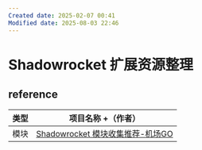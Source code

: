 ```yaml
---
Created date: 2025-02-07 00:41
Modified date: 2025-08-03 22:46
---
```

# Shadowrocket 扩展资源整理

## reference

| 类型  | 项目名称 +（作者）                                                                                                             |
| --- | --------------------------------------------------------------------------------------------------------------------- |
| 模块  | [Shadowrocket 模块收集推荐-机场GO](https://jichanggo.com/shadowrocket%E6%A8%A1%E5%9D%97%E6%94%B6%E9%9B%86%E6%8E%A8%E8%8D%90/) |
